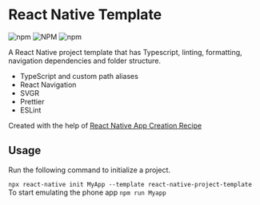 # React Native Template

![npm](https://img.shields.io/npm/v/react-native-project-template) ![NPM](https://img.shields.io/npm/l/react-native-project-template) ![npm](https://img.shields.io/npm/dw/react-native-project-template)

A React Native project template that has Typescript, linting, formatting, navigation dependencies and folder structure.

- TypeScript and custom path aliases
- React Navigation
- SVGR
- Prettier
- ESLint

Created with the help of [React Native App Creation Recipe](https://github.com/atolye15/crna-recipe)

## Usage

Run the following command to initialize a project.

`npx react-native init MyApp --template react-native-project-template`
To start emulating the phone app
`npm run Myapp`

